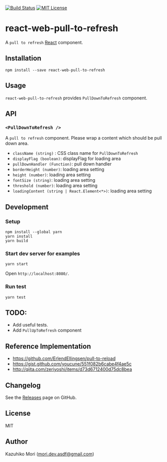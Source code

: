 [![Build Status](https://travis-ci.org/LancersDevTeam/react-web-pull-to-refresh.svg?branch=master)](https://travis-ci.org/LancersDevTeam/react-web-pull-to-refresh)
[![MIT License](http://img.shields.io/badge/license-MIT-blue.svg?style=flat)](LICENSE)

# react-web-pull-to-refresh

A `pull to refresh` [React](https://facebook.github.io/react/) component.

## Installation

```
npm install --save react-web-pull-to-refresh
```

## Usage

`react-web-pull-to-refresh` provides `PullDownToRefresh` component.

## API

### `<PullDownToRefresh />`

A `pull to refresh` component. Please wrap a content which should be pull down area.

  + `className (string)` : CSS class name for `PullDownToRefresh`
  + `displayFlag (boolean)`: displayFlag for loading area
  + `pullDownHandler (Function)`: pull down handler
  + `borderHeight (number)`: loading area setting
  + `height (number)`: loading area setting
  + `fontSize (string)`: loading area setting
  + `threshold (number)`: loading area setting
  + `loadingContent (string | React.Element<*>)`: loading area setting

## Development

### Setup

```
npm install --global yarn
yarn install
yarn build
```

### Start dev server for examples

```
yarn start
```

Open `http://localhost:8080/`.

### Run test

```
yarn test
```

## TODO:

  - Add useful tests.
  - Add `PullUpToRefresh` component

## Reference Implementation

  - https://github.com/ErlendEllingsen/pull-to-reload
  - https://gist.github.com/youcune/551f082b6cabe4f4ae5c
  - http://qiita.com/zeriyoshi/items/d73d6712400d75dc8bea

## Changelog

See the [Releases](https://github.com/LancersDevTeam/react-web-pull-to-refresh/releases) page on GitHub.

## License

MIT

## Author

Kazuhiko Mori (mori.dev.asdf@gmail.com)

